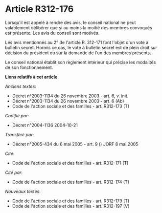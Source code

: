 # Article R312-176

Lorsqu'il est appelé à rendre des avis, le conseil national ne peut valablement délibérer que si au moins la moitié des
membres convoqués est présente. Les avis du conseil sont motivés.

Les avis mentionnés au 2° de l'article R. 312-171 font l'objet d'un vote à bulletin secret. Hormis ce cas, le vote à bulletin
secret est de plein droit sur décision du président ou sur la demande de l'un des membres présents.

Le conseil national établit son règlement intérieur qui précise les modalités de son fonctionnement.

**Liens relatifs à cet article**

_Anciens textes_:

  - Décret n°2003-1134 du 26 novembre 2003 - art. 6, v. init.
  - Décret n°2003-1134 du 26 novembre 2003 - art. 6 (Ab)
  - Code de l'action sociale et des familles - art. R312-173 (T)

_Codifié par_:

  - Décret n°2004-1136 2004-10-21

_Transféré par_:

  - Décret n°2005-434 du 6 mai 2005 - art. 9 () JORF 8 mai 2005

_Cite_:

  - Code de l'action sociale et des familles - art. R312-171 (T)

_Cité par_:

  - Code de l'action sociale et des familles - art. R312-174 (T)

_Nouveaux textes_:

  - Code de l'action sociale et des familles - art. R312-179 (T)
  - Code de l'action sociale et des familles - art. R312-197 (V)

